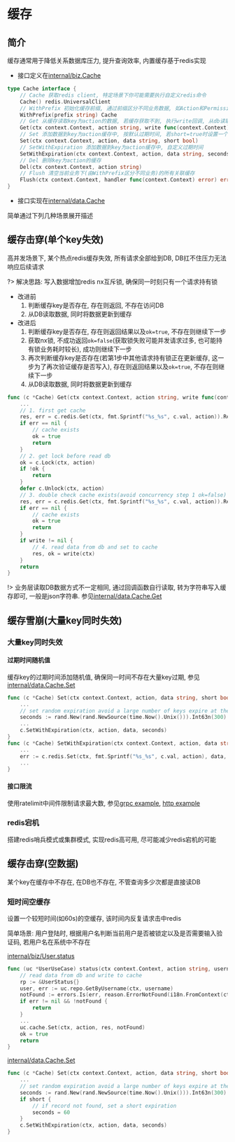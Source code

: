 # 缓存

## 简介

缓存通常用于降低关系数据库压力, 提升查询效率, 内置缓存基于redis实现

- 接口定义在[internal/biz.Cache](https://github.com/go-cinch/auth/blob/v1.0.3/internal/biz/biz.go#L24)

```go
type Cache interface {
	// Cache 获取redis client, 特定场景下你可能需要执行自定义redis命令
	Cache() redis.UniversalClient
	// WithPrefix 初始化缓存前缀, 通过前缀区分不同业务数据, 如Action和Permission前缀分别是action_/permission_
	WithPrefix(prefix string) Cache
	// Get 从缓存读取key为action的数据, 若缓存获取不到, 执行write回调, 从db读取数据
	Get(ctx context.Context, action string, write func(context.Context) (string, bool)) (string, bool)
	// Set 添加数据到key为action缓存中, 按默认过期时间, 若short=true时设置一个较小的过期时间(一般用于空数据的写入)
	Set(ctx context.Context, action, data string, short bool)
	// SetWithExpiration 添加数据到key为action缓存中, 自定义过期时间
	SetWithExpiration(ctx context.Context, action, data string, seconds int64)
	// Del 删除key为action的缓存
	Del(ctx context.Context, action string)
	// Flush 清空当前业务下(由WithPrefix区分不同业务)的所有关联缓存
	Flush(ctx context.Context, handler func(context.Context) error) error
}
```

- 接口实现在[internal/data.Cache](https://github.com/go-cinch/auth/blob/v1.0.3/internal/data/cache.go#L26)

简单通过下列几种场景展开描述

## 缓存击穿(单个key失效)

高并发场景下, 某个热点redis缓存失效, 所有请求全部给到DB, DB扛不住压力无法响应后续请求  

?> 解决思路: 写入数据增加redis nx互斥锁, 确保同一时刻只有一个请求持有锁

- 改进前
    1. 判断缓存key是否存在, 存在则返回, 不存在访问DB
    2. 从DB读取数据, 同时将数据更新到缓存
- 改进后
    1. 判断缓存key是否存在, 存在则返回结果以及`ok=true`, 不存在则继续下一步
    2. 获取nx锁, 不成功返回`ok=false`(获取锁失败可能并发请求过多, 也可能持有锁业务耗时较长), 成功则继续下一步
    3. 再次判断缓存key是否存在(若第1步中其他请求持有锁正在更新缓存, 这一步为了再次验证缓存是否写入),
       存在则返回结果以及`ok=true`, 不存在则继续下一步
    4. 从DB读取数据, 同时将数据更新到缓存

```go
func (c *Cache) Get(ctx context.Context, action string, write func(context.Context) (string, bool)) (res string, ok bool) {
	...
	// 1. first get cache
	res, err = c.redis.Get(ctx, fmt.Sprintf("%s_%s", c.val, action)).Result()
	if err == nil {
		// cache exists
		ok = true
		return
	}
	// 2. get lock before read db
	ok = c.Lock(ctx, action)
	if !ok {
		return
	}
	defer c.Unlock(ctx, action)
	// 3. double check cache exists(avoid concurrency step 1 ok=false)
	res, err = c.redis.Get(ctx, fmt.Sprintf("%s_%s", c.val, action)).Result()
	if err == nil {
		// cache exists
		ok = true
		return
	}
	if write != nil {
	    // 4. read data from db and set to cache
		res, ok = write(ctx)
	}
	return
}
```

!> 业务层读取DB数据方式不一定相同, 通过回调函数自行读取, 转为字符串写入缓存即可, 一般是json字符串.
参见[internal/data.Cache.Get](https://github.com/go-cinch/auth/blob/v1.0.3/internal/data/cache.go#L48)

## 缓存雪崩(大量key同时失效)

### 大量key同时失效

#### 过期时间随机值

缓存key的过期时间添加随机值, 确保同一时间不存在大量key过期,
参见[internal/data.Cache.Set](https://github.com/go-cinch/auth/blob/v1.0.3/internal/data/cache.go#L83)

```go
func (c *Cache) Set(ctx context.Context, action, data string, short bool) {
	...
	// set random expiration avoid a large number of keys expire at the same time
	seconds := rand.New(rand.NewSource(time.Now().Unix())).Int63n(300) + 300
	...
	c.SetWithExpiration(ctx, action, data, seconds)
}
func (c *Cache) SetWithExpiration(ctx context.Context, action, data string, seconds int64) {
	...
	err := c.redis.Set(ctx, fmt.Sprintf("%s_%s", c.val, action), data, time.Duration(seconds)*time.Second).Err()
	...
}
```

#### 接口限流

使用ratelimit中间件限制请求最大数,
参见[grpc example](https://github.com/go-cinch/auth/blob/v1.0.3/internal/server/grpc.go#L39), [http example](https://github.com/go-cinch/auth/blob/v1.0.3/internal/server/http.go#L41)

### redis宕机

搭建redis哨兵模式或集群模式, 实现redis高可用, 尽可能减少redis宕机的可能

## 缓存击穿(空数据)

某个key在缓存中不存在, 在DB也不存在, 不管查询多少次都是直接读DB

### 短时间空缓存

设置一个较短时间(如60s)的空缓存, 该时间内反复请求击中redis

简单场景: 用户登陆时, 根据用户名判断当前用户是否被锁定以及是否需要输入验证码, 若用户名在系统中不存在

[internal/biz/User.status](https://github.com/go-cinch/auth/blob/v1.0.3/internal/biz/user.go#L401)

```go
func (uc *UserUseCase) status(ctx context.Context, action string, username string) (res string, ok bool) {
	// read data from db and write to cache
	rp := &UserStatus{}
	user, err := uc.repo.GetByUsername(ctx, username)
	notFound := errors.Is(err, reason.ErrorNotFound(i18n.FromContext(ctx).T(RecordNotFound)))
	if err != nil && !notFound {
		return
	}
	...
	uc.cache.Set(ctx, action, res, notFound)
	ok = true
	return
}
```

[internal/data.Cache.Set](https://github.com/go-cinch/auth/blob/v1.0.3/internal/data/cache.go#L83)

```go
func (c *Cache) Set(ctx context.Context, action, data string, short bool) {
	...
	// set random expiration avoid a large number of keys expire at the same time
	seconds := rand.New(rand.NewSource(time.Now().Unix())).Int63n(300) + 300
	if short {
		// if record not found, set a short expiration
		seconds = 60
	}
	c.SetWithExpiration(ctx, action, data, seconds)
}
```
